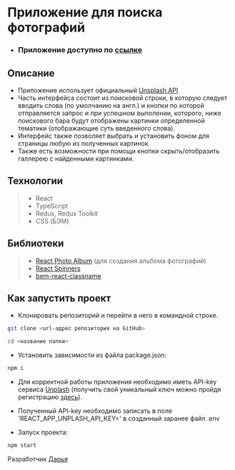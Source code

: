 # Приложение для поиска фотографий

- ### Приложение доступно по [ссылке](https://daria-bnn.github.io/background-search/)

## Описание

- Приложение использует официальный [Unsplash API](https://unsplash.com/developers)
- Часть интерфейса состоит из поисковой строки, в которую следует вводить слова (по умолчанию на англ.) и кнопки по которой отправляется запрос и при успешном выполении, которого, ниже поискового бара будут отображены картинки определенной тематики (отображающие суть введенного слова).
- Интерфейс также позволяет выбрать и установить фоном для страницы любую из полученных картинок.
- Также есть возможности при помощи кнопки скрыть/отобразить галлерею с найденными картинками.

## Технологии

> - React
> - TypeScript
> - Redux, Redux Toolkit
> - CSS (БЭМ)

## Библиотеки

> - [React Photo Album](https://react-photo-album.com/) (для создания альбома фотографий)
> - [React Spinners](https://mhnpd.github.io/react-loader-spinner/docs/intro)
> - [bem-react-classname](https://github.com/bem/bem-react)


## Как запустить проект

- Клонировать репозиторий и перейти в него в командной строке.

```Bash
git clone <url-адрес репозитория на GitHub>

cd <название папки>
```

- Установить зависимости из файла package.json:

```Bash
npm i
```

- Для корректной работы приложения необходимо иметь API-key сервиса [Unplash](https://unsplash.com/) (получить свой уникальный ключ можно пройдя регистрацию [здесь](https://unsplash.com/developers)).
- Полученный API-key необходимо записать в поле 'REACT_APP_UNPLASH_API_KEY=' в созданный заранее файл .env

- Запуск проекта:

```Bash
npm start
```

Разработчик [Дарья](https://github.com/daria-bnn?tab=repositories)

